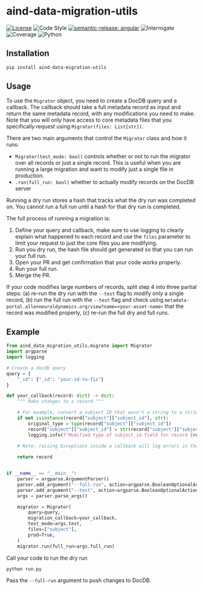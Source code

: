 # aind-data-migration-utils

[![License](https://img.shields.io/badge/license-MIT-brightgreen)](LICENSE)
![Code Style](https://img.shields.io/badge/code%20style-black-black)
[![semantic-release: angular](https://img.shields.io/badge/semantic--release-angular-e10079?logo=semantic-release)](https://github.com/semantic-release/semantic-release)
![Interrogate](https://img.shields.io/badge/interrogate-100.0%25-brightgreen)
![Coverage](https://img.shields.io/badge/coverage-100%25-brightgreen?logo=codecov)
![Python](https://img.shields.io/badge/python->=3.10-blue?logo=python)

## Installation

```bash
pip install aind-data-migration-utils
```

## Usage

To use the `Migrator` object, you need to create a DocDB query and a callback. The callback should take a full metadata record as input and return the same metadata record, with any modifications you need to make. Note that you will only have access to core metadata files that you specifically request using `Migrator(files: List[str])`.

There are two main arguments that control the `Migrator` class and how it runs:

- `Migrator(test_mode: bool)` controls whether or not to run the migrator over all records or just a single record. This is useful when you are running a large migration and want to modify just a single file in production.
- `.run(full_run: bool)` whether to actually modify records on the DocDB server

Running a dry run stores a hash that tracks what the dry run was completed on. You cannot run a full run until a hash for that dry run is completed.

The full process of running a migration is:

1. Define your query and callback, make sure to use logging to clearly explain what happened to each record and use the `files` parameter to limit your request to just the core files you are modifying.
2. Run you dry run, the hash file should get generated so that you can run your full run.
3. Open your PR and get confirmation that your code works properly.
4. Run your full run.
5. Merge the PR.

If your code modifies large numbers of records, split step 4 into three partial steps: (a) re-run the dry run with the `--test` flag to modify only a single record, (b) run the full run with the `--test` flag and check using `metadata-portal.allenneuraldynamics.org/view?name=<your-asset-name>` that the record was modified properly, (c) re-run the full dry and full runs.

## Example

```python
from aind_data_migration_utils.migrate import Migrator
import argparse
import logging

# Create a docdb query
query = {
    "_id": {"_id": "your-id-to-fix"}
}

def your_callback(record: dict) -> dict:
    """ Make changes to a record """

    # For example, convert a subject ID that wasn't a string to a string
    if not isinstance(record["subject"]["subject_id"], str):
        original_type = type(record["subject"]["subject_id"])
        record["subject"]["subject_id"] = str(record["subject"]["subject_id"])
        logging.info(f"Modified type of subject_id field for record {record["name"]} from {original_type} to str)")
    
    # Note: raising Exceptions inside a callback will log errors in the results.csv file

    return record


if __name__ == "__main__":
    parser = argparse.ArgumentParser()
    parser.add_argument("--full-run", action=argparse.BooleanOptionalAction, required=False, default=False)
    parser.add_argument("--test", action=argparse.BooleanOptionalAction, required=False, default=False)
    args = parser.parse_args()

    migrator = Migrator(
        query=query,
        migration_callback=your_callback,
        test_mode=args.test,
        files=["subject"],
        prod=True,
    )
    migrator.run(full_run=args.full_run)
```

Call your code to run the dry run

```bash
python run.py
```

Pass the `--full-run` argument to push changes to DocDB.

